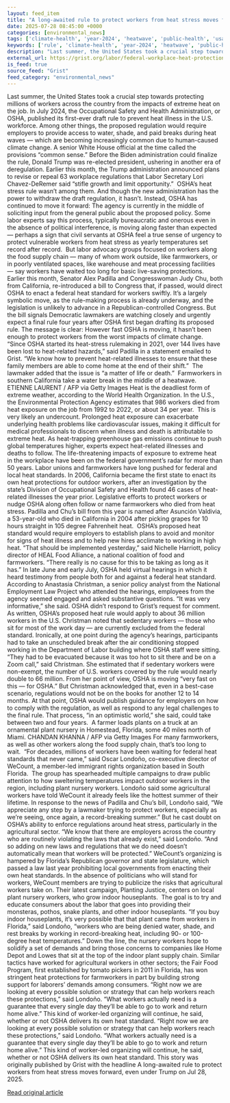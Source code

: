 ```yaml
---
layout: feed_item
title: "A long-awaited rule to protect workers from heat stress moves forward, even under Trump"
date: 2025-07-28 08:45:00 +0000
categories: [environmental_news]
tags: ['climate-health', 'year-2024', 'heatwave', 'public-health', 'usa', 'california', 'extreme-weather', 'urgent']
keywords: ['rule', 'climate-health', 'year-2024', 'heatwave', 'public-health', 'usa', 'long', 'awaited']
description: "Last summer, the United States took a crucial step towards protecting millions of workers across the country from the impacts of extreme heat on the job"
external_url: https://grist.org/labor/federal-workplace-heat-protections-osha-temperature-regulation-trump-farmworkers/
is_feed: true
source_feed: "Grist"
feed_category: "environmental_news"
---
```


Last summer, the United States took a crucial step towards protecting millions of workers across the country from the impacts of extreme heat on the job. In July 2024, the Occupational Safety and Health Administration, or OSHA, published its first-ever draft rule to prevent heat illness in the U.S. workforce. Among other things, the proposed regulation would require employers to provide access to water, shade, and paid breaks during heat waves —&nbsp;which are becoming increasingly common due to human-caused climate change. A senior White House official at the time called the provisions “common sense.” Before the Biden administration could finalize the rule, Donald Trump was re-elected president, ushering in another era of deregulation. Earlier this month, the Trump administration announced plans to revise or repeal 63 workplace regulations that Labor Secretary Lori Chavez-DeRemer said “stifle growth and limit opportunity.”&nbsp; OSHA’s heat stress rule wasn’t among them. And though the new administration has the power to withdraw the draft regulation, it hasn’t. Instead, OSHA has continued to move it forward: The agency is currently in the middle of soliciting input from the general public about the proposed policy. Some labor experts say this process, typically bureaucratic and onerous even in the absence of political interference, is moving along faster than expected — perhaps a sign that civil servants at OSHA feel a true sense of urgency to protect vulnerable workers from heat stress as yearly temperatures set record after record.&nbsp; But labor advocacy groups focused on workers along the food supply chain —&nbsp;many of whom work outside, like farmworkers, or in poorly ventilated spaces, like warehouse and meat processing facilities —&nbsp;say workers have waited too long for basic live-saving protections. Earlier this month, Senator Alex Padilla and Congresswoman Judy Chu, both from California, re-introduced a bill to Congress that, if passed, would direct OSHA to enact a federal heat standard for workers swiftly. It’s a largely symbolic move, as the rule-making process is already underway, and the legislation is unlikely to advance in a Republican-controlled Congress. But the bill signals Democratic lawmakers are watching closely and urgently expect a final rule four years after OSHA first began drafting its proposed rule. The message is clear: However fast OSHA is moving, it hasn&#8217;t been enough to protect workers from the worst impacts of climate change.&nbsp; “Since OSHA started its heat-stress rulemaking in 2021, over 144 lives have been lost to heat-related hazards,” said Padilla in a statement emailed to Grist. “We know how to prevent heat-related illnesses to ensure that these family members are able to come home at the end of their shift.”&nbsp; The lawmaker added that the issue is “a matter of life or death.”&nbsp; Farmworkers in southern California take a water break in the middle of a heatwave. ETIENNE LAURENT / AFP via Getty Images Heat is the deadliest form of extreme weather, according to the World Health Organization. In the U.S., the Environmental Protection Agency estimates that 986 workers died from heat exposure on the job from 1992 to 2022, or about 34 per year.&nbsp; This is very likely an undercount. Prolonged heat exposure can exacerbate underlying health problems like cardiovascular issues, making it difficult for medical professionals to discern when illness and death is attributable to extreme heat. As heat-trapping greenhouse gas emissions continue to push global temperatures higher, experts expect heat-related illnesses and deaths to follow. The life-threatening impacts of exposure to extreme heat in the workplace have been on the federal government’s radar for more than 50 years. Labor unions and farmworkers have long pushed for federal and local heat standards. In 2006, California became the first state to enact its own heat protections for outdoor workers, after an investigation by the state’s Division of Occupational Safety and Health found 46 cases of heat-related illnesses the year prior. Legislative efforts to protect workers or nudge OSHA along often follow or name farmworkers who died from heat stress. Padilla and Chu’s bill from this year is named after Asunción Valdivia, a 53-year-old who died in California in 2004 after picking grapes for 10 hours straight in 105 degree Fahrenheit heat.&nbsp; OSHA’s proposed heat standard would require employers to establish plans to avoid and monitor for signs of heat illness and to help new hires acclimate to working in high heat. “That should be implemented yesterday,” said Nichelle Harriott, policy director of HEAL Food Alliance, a national coalition of food and farmworkers. “There really is no cause for this to be taking as long as it has.” In late June and early July, OSHA held virtual hearings in which it heard testimony from people both for and against a federal heat standard. According to Anastasia Christman, a senior policy analyst from the National Employment Law Project who attended the hearings, employees from the agency seemed engaged and asked substantive questions. “It was very informative,” she said.&nbsp;OSHA didn&#8217;t respond to Grist&#8217;s request for comment. As written, OSHA’s proposed heat rule would apply to about 36 million workers in the U.S. Christman noted that sedentary workers — those who sit for most of the work day —&nbsp;are currently excluded from the federal standard. Ironically, at one point during the agency’s hearings, participants had to take an unscheduled break after the air conditioning stopped working in the Department of Labor building where OSHA staff were sitting. “They had to be evacuated because it was too hot to sit there and be on a Zoom call,” said Christman. She estimated that if sedentary workers were non-exempt, the number of U.S. workers covered by the rule would nearly double to 66 million. From her point of view, OSHA is moving “very fast on this — for OSHA.” But Christman acknowledged that, even in a best-case scenario, regulations would not be on the books for another 12 to 14 months. At that point, OSHA would publish guidance for employers on how to comply with the regulation, as well as respond to any legal challenges to the final rule. That process, “in an optimistic world,” she said, could take between two and four years.&nbsp; A farmer loads plants on a truck at an ornamental plant nursery in Homestead, Florida, some 40 miles north of Miami. CHANDAN KHANNA / AFP via Getty Images For many farmworkers, as well as other workers along the food supply chain, that’s too long to wait.&nbsp; “For decades, millions of workers have been waiting for federal heat standards that never came,” said Oscar Londoño, co-executive director of WeCount, a member-led immigrant rights organization based in South Florida.&nbsp; The group has spearheaded multiple campaigns to draw public attention to how sweltering temperatures impact outdoor workers in the region, including plant nursery workers. Londoño said some agricultural workers have told WeCount it already feels like the hottest summer of their lifetime. In response to the news of Padilla and Chu’s bill, Londoño said, “We appreciate any step by a lawmaker trying to protect workers, especially as we&#8217;re seeing, once again, a record-breaking summer.” But he cast doubt on OSHA’s ability to enforce regulations around heat stress, particularly in the agricultural sector. “We know that there are employers across the country who are routinely violating the laws that already exist,” said Londoño. “And so adding on new laws and regulations that we do need doesn&#8217;t automatically mean that workers will be protected.” WeCount’s organizing is hampered by Florida’s Republican governor and state legislature, which passed a law last year prohibiting local governments from enacting their own heat standards. In the absence of politicians who will stand for workers, WeCount members are trying to publicize the risks that agricultural workers take on. Their latest campaign, Planting Justice, centers on local plant nursery workers, who grow indoor houseplants.&nbsp; The goal is to try and educate consumers about the labor that goes into providing their monsteras, pothos, snake plants, and other indoor houseplants. “If you buy indoor houseplants, it&#8217;s very possible that that plant came from workers in Florida,” said Londoño, “workers who are being denied water, shade, and rest breaks by working in record-breaking heat, including 90- or 100-degree heat temperatures.” Down the line, the nursery workers hope to solidify a set of demands and bring those concerns to companies like Home Depot and Lowes that sit at the top of the indoor plant supply chain. Similar tactics have worked for agricultural workers in other sectors; the Fair Food Program, first established by tomato pickers in 2011 in Florida, has won stringent heat protections for farmworkers in part by building strong support for laborers’ demands among consumers. “Right now we are looking at every possible solution or strategy that can help workers reach these protections,” said Londoño. “What workers actually need is a guarantee that every single day they&#8217;ll be able to go to work and return home alive.” This kind of worker-led organizing will continue, he said, whether or not OSHA delivers its own heat standard. “Right now we are looking at every possible solution or strategy that can help workers reach these protections,” said Londoño. “What workers actually need is a guarantee that every single day they&#8217;ll be able to go to work and return home alive.” This kind of worker-led organizing will continue, he said, whether or not OSHA delivers its own heat standard. This story was originally published by Grist with the headline A long-awaited rule to protect workers from heat stress moves forward, even under Trump on Jul 28, 2025.

[Read original article](https://grist.org/labor/federal-workplace-heat-protections-osha-temperature-regulation-trump-farmworkers/)
